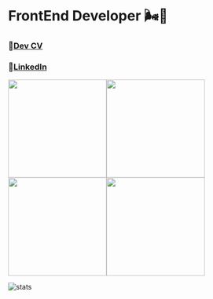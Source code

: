 # FrontEnd Developer 🌬🧸 
### 🤳[Dev CV](https://github.com/shamilkhan/CV)
### 👀[LinkedIn](https://www.linkedin.cn/in/shamilkhan-akhmetzyanov-72b47a208/)

<img src="https://media.giphy.com/media/vFKqnCdLPNOKc/giphy.gif" width="200px" /><img src="https://media.giphy.com/media/vFKqnCdLPNOKc/giphy.gif" width="200px" /><img src="https://media.giphy.com/media/vFKqnCdLPNOKc/giphy.gif" width="200px" /><img src="https://media.giphy.com/media/vFKqnCdLPNOKc/giphy.gif" width="200px" /> 

![stats](https://github-readme-stats.vercel.app/api?username=shamilkhan&show_icons=true&hide_border=true&&count_private=true&include_all_commits=true)
